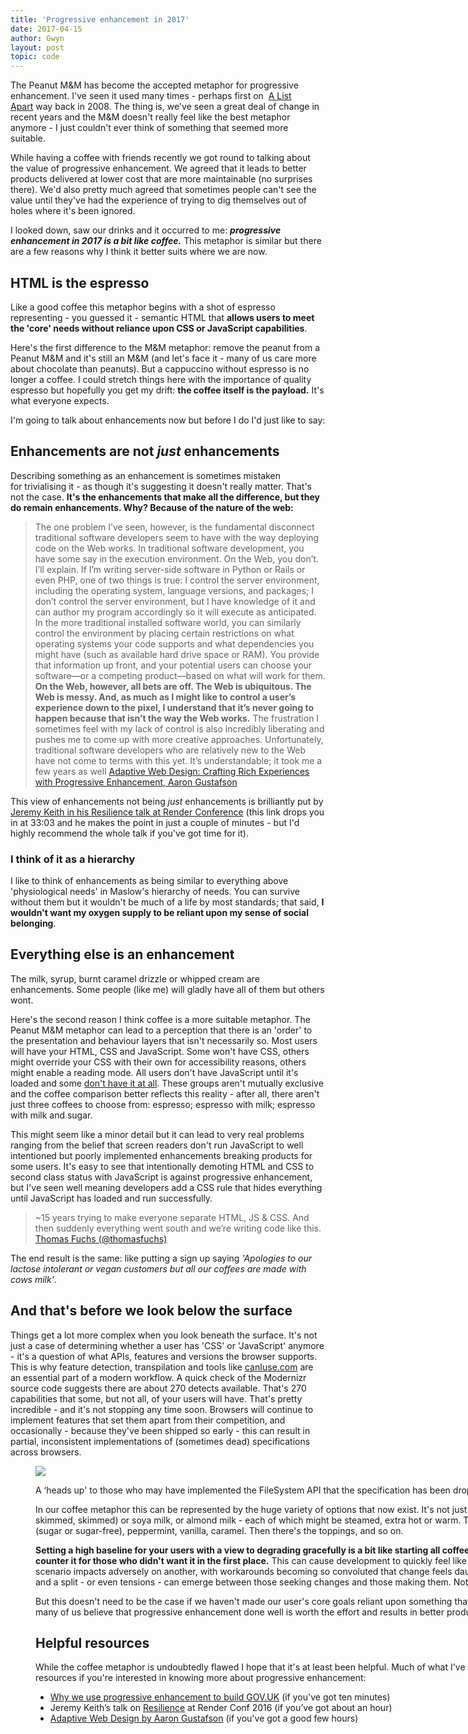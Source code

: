 ```yaml
---
title: 'Progressive enhancement in 2017'
date: 2017-04-15
author: Gwyn
layout: post
topic: code
---
```


The Peanut M&M has become the accepted metaphor for progressive enhancement. I've seen it used many times - perhaps first on  [A List Apart](https://alistapart.com/article/understandingprogressiveenhancement) way back in 2008. The thing is, we've seen a great deal of change in recent years and the M&M doesn't really feel like the best metaphor anymore - I just couldn't ever think of something that seemed more suitable.

While having a coffee with friends recently we got round to talking about the value of progressive enhancement. We agreed that it leads to better products delivered at lower cost that are more maintainable (no surprises there). We'd also pretty much agreed that sometimes people can't see the value until they've had the experience of trying to dig themselves out of holes where it's been ignored.

I looked down, saw our drinks and it occurred to me: **_progressive enhancement in 2017 is a bit like coffee._** This metaphor is similar but there are a few reasons why I think it better suits where we are now.

## HTML is the espresso

Like a good coffee this metaphor begins with a shot of espresso representing - you guessed it - semantic HTML that **allows users to meet the 'core' needs without reliance upon CSS or JavaScript capabilities**.

Here's the first difference to the M&M metaphor: remove the peanut from a Peanut M&M and it's still an M&M (and let's face it - many of us care more about chocolate than peanuts). But a cappuccino without espresso is no longer a coffee. I could stretch things here with the importance of quality espresso but hopefully you get my drift: **the coffee itself is the payload.** It's what everyone expects.

I'm going to talk about enhancements now but before I do I'd just like to say:

## Enhancements are not _just_ enhancements

Describing something as an enhancement is sometimes mistaken for trivialising it - as though it's suggesting it doesn't really matter. That's not the case. **It's the enhancements that make all the difference, but they do remain enhancements. Why? Because of the nature of the web:**

  > The one problem I’ve seen, however, is the fundamental disconnect traditional software developers seem to have with the way deploying code on the Web works. In traditional software development, you have some say in the execution environment. On the Web, you don’t. I’ll explain. If I’m writing server-side software in Python or Rails or even PHP, one of two things is true: I control the server environment, including the operating system, language versions, and packages; I don’t control the server environment, but I have knowledge of it and can author my program accordingly so it will execute as anticipated. In the more traditional installed software world, you can similarly control the environment by placing certain restrictions on what operating systems your code supports and what dependencies you might have (such as available hard drive space or RAM). You provide that information up front, and your potential users can choose your software—or a competing product—based on what will work for them. <strong>On the Web, however, all bets are off. The Web is ubiquitous. The Web is messy. And, as much as I might like to control a user’s experience down to the pixel, I understand that it’s never going to happen because that isn’t the way the Web works.</strong> The frustration I sometimes feel with my lack of control is also incredibly liberating and pushes me to come up with more creative approaches. Unfortunately, traditional software developers who are relatively new to the Web have not come to terms with this yet. It’s understandable; it took me a few years as well [Adaptive Web Design: Crafting Rich Experiences with Progressive Enhancement, Aaron Gustafson](https://www.safaribooksonline.com/library/view/adaptive-web-design/9780134216287/)

This view of enhancements not being _just_ enhancements is brilliantly put by [Jeremy Keith in his Resilience talk at Render Conference](https://vimeo.com/166790296#t=1993s) (this link drops you in at 33:03 and he makes the point in just a couple of minutes - but I'd highly recommend the whole talk if you've got time for it).
 
### I think of it as a hierarchy

 I like to think of enhancements as being similar to everything above 'physiological needs' in Maslow's hierarchy of needs. You can survive without them but it wouldn't be much of a life by most standards; that said, **I wouldn't want my oxygen supply to be reliant upon my sense of social belonging**.

## Everything else is an enhancement

The milk, syrup, burnt caramel drizzle or whipped cream are enhancements. Some people (like me) will gladly have all of them but others wont.

Here's the second reason I think coffee is a more suitable metaphor. The Peanut M&M metaphor can lead to a perception that there is an 'order' to the presentation and behaviour layers that isn't necessarily so. Most users will have your HTML, CSS and JavaScript. Some won't have CSS, others might override your CSS with their own for accessibility reasons, others might enable a reading mode. All users don't have JavaScript until it's loaded and some [don't have it at all](https://kryogenix.org/code/browser/everyonehasjs.html). These groups aren't mutually exclusive and the coffee comparison better reflects this reality - after all, there aren't just three coffees to choose from: espresso; espresso with milk; espresso with milk and sugar.

This might seem like a minor detail but it can lead to very real problems ranging from the belief that screen readers don't run JavaScript to well intentioned but poorly implemented enhancements breaking products for some users. It's easy to see that intentionally demoting HTML and CSS to second class status with JavaScript is against progressive enhancement, but I've seen well meaning developers add a CSS rule that hides everything until JavaScript has loaded and run successfully.

> ~15 years trying to make everyone separate HTML, JS & CSS. And then suddenly everything went south and we’re writing code like this. [Thomas Fuchs (@thomasfuchs)](https://twitter.com/thomasfuchs/status/810885087214637057)

The end result is the same: like putting a sign up saying _'Apologies to our lactose intolerant or vegan customers but all our coffees are made with cows milk'_.

## And that's before we look below the surface

Things get a lot more complex when you look beneath the surface. It's not just a case of determining whether a user has 'CSS' or 'JavaScript' anymore - it's a question of what APIs, features and versions the browser supports. This is why feature detection, transpilation and tools like [canIuse.com](http://caniuse.com/#) are an essential part of a modern workflow. A quick check of the Modernizr source code suggests there are about 270 detects available. That's 270 capabilities that some, but not all, of your users will have. That's pretty incredible - and it's not stopping any time soon. Browsers will continue to implement features that set them apart from their competition, and occasionally - because they've been shipped so early - this can result in partial, inconsistent implementations of (sometimes dead) specifications across browsers.<figure id="attachment_1283" style="width: 1024px" class="wp-caption alignnone">

![](/content/exploring-filesystem-api.png)

A ‘heads up' to those who may have implemented the FileSystem API that the specification has been dropped.

In our coffee metaphor this can be represented by the huge variety of options that now exist. It's not just 'milk' any more, it's cow's milk (whole, semi-skimmed, skimmed) or soya milk, or almond milk - each of which might be steamed, extra hot or warm. Then there's the flavoured syrups - hazelnut (sugar or sugar-free), peppermint, vanilla, caramel. Then there's the toppings, and so on.

**Setting a high baseline for your users with a view to degrading gracefully is a bit like starting all coffees with a syrup then adding other flavours to counter it for those who didn't want it in the first place.** This can cause development to quickly feel like every change made to accommodate one scenario impacts adversely on another, with workarounds becoming so convoluted that change feels daunting. Development slows down, morale drops and a split - or even tensions - can emerge between those seeking changes and those making them. Not a good scenario for a team or a product.

But this doesn't need to be the case if we haven't made our user's core goals reliant upon something that should have been an enhancement. That's why many of us believe that progressive enhancement done well is worth the effort and results in better products and happier, more productive teams.

## Helpful resources

While the coffee metaphor is undoubtedly flawed I hope that it's at least been helpful. Much of what I've said here has been said before, so here are a few resources if you're interested in knowing more about progressive enhancement:

* [Why we use progressive enhancement to build GOV.UK](https://gdstechnology.blog.gov.uk/2016/09/19/why-we-use-progressive-enhancement-to-build-gov-uk/) (if you've got ten minutes)
* Jeremy Keith’s talk on [Resilience](https://vimeo.com/166790296) at Render Conf 2016 (if you’ve got about an hour)
* [Adaptive Web Design by Aaron Gustafson](https://adaptivewebdesign.info/2nd-edition/) (if you've got a good few hours)
